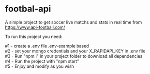 # footbal-api

A simple project to get soccer live matchs and stats in real time from https://www.api-football.com/

To run this project you need:

#1 - create a .env file .env-example based <br>
#2 - set your mongo credentials and your X_RAPIDAPI_KEY in .env file <br>
#3 - Run "npm i" in your project folder to download all dependencies <br>
#4 - Run the project with "npm start" <br>
#5 - Enjoy and modify as you wish <br>
